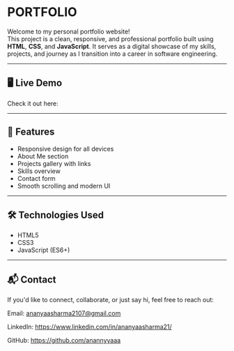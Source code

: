 # PORTFOLIO

Welcome to my personal portfolio website!  
This project is a clean, responsive, and professional portfolio built using **HTML**, **CSS**, and **JavaScript**. It serves as a digital showcase of my skills, projects, and journey as I transition into a career in software engineering.

---

## 🖥️ Live Demo

Check it out here:

---

## 📌 Features

- Responsive design for all devices
- About Me section
- Projects gallery with links
- Skills overview
- Contact form 
- Smooth scrolling and modern UI

---

## 🛠️ Technologies Used

- HTML5
- CSS3
- JavaScript (ES6+)

---

## 📬 Contact
If you'd like to connect, collaborate, or just say hi, feel free to reach out:

Email: ananyaasharma2107@gmail.com

LinkedIn: https://www.linkedin.com/in/ananyaasharma21/

GitHub: https://github.com/anannyyaaa

